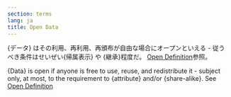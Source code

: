```yaml
---
section: terms
lang: ja
title: Open Data
---
```


{データ} はその利用、再利用、再頒布が自由な場合にオープンといえる - 従うべき条件はせいぜい{帰属表示} や {継承}程度だ。 [Open Definition](/glossary/ja/terms/open-definition/)参照。

{Data} is open if anyone is free to use, reuse, and redistribute it - subject only, at most, to the requirement to {attribute} and/or {share-alike}. See [Open Definition](/glossary/en/terms/open-definition/)
